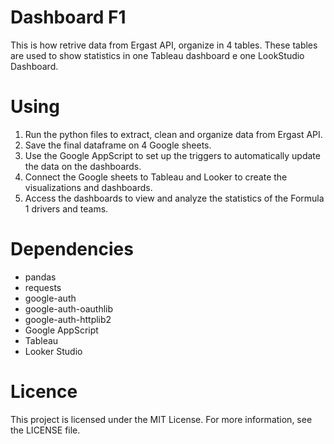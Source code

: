 # Dashboard F1

This is how retrive data from Ergast API, organize in 4 tables. These tables are used to show statistics in one Tableau dashboard e one LookStudio Dashboard.


# Using

1. Run the python files to extract, clean and organize data from Ergast API.
2. Save the final dataframe on 4 Google sheets.
3. Use the Google AppScript to set up the triggers to automatically update the data on the dashboards.
4. Connect the Google sheets to Tableau and Looker to create the visualizations and dashboards.
5. Access the dashboards to view and analyze the statistics of the Formula 1 drivers and teams.

# Dependencies

* pandas
* requests
* google-auth
* google-auth-oauthlib
* google-auth-httplib2
* Google AppScript
* Tableau
* Looker Studio


# Licence 
This project is licensed under the MIT License. For more information, see the LICENSE file.
